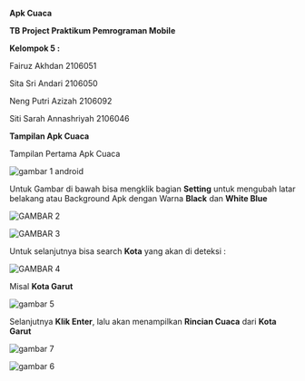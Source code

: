**Apk Cuaca**

**TB Project Praktikum Pemrograman Mobile**

**Kelompok 5 :**

Fairuz Akhdan 2106051

Sita Sri Andari 2106050

Neng Putri Azizah 2106092

Siti Sarah Annashriyah 2106046



**Tampilan Apk Cuaca**



Tampilan Pertama Apk Cuaca

![gambar 1 android](https://github.com/sitaaandariiii/Apk_Cuaca/assets/127017772/284f30f9-41fe-497b-9590-b821eadeaafd)

Untuk Gambar di bawah bisa mengklik bagian **Setting** untuk mengubah latar belakang atau Background Apk dengan Warna **Black** dan **White Blue**

![GAMBAR 2](https://github.com/sitaaandariiii/Apk_Cuaca/assets/127017772/e2db1456-1a61-4ed9-9622-8a4975fbb3b6)

![GAMBAR 3](https://github.com/sitaaandariiii/Apk_Cuaca/assets/127017772/3486e5e9-7686-46ed-b358-78bdebe61700)

Untuk selanjutnya bisa search **Kota** yang akan di deteksi :

![GAMBAR 4](https://github.com/sitaaandariiii/Apk_Cuaca/assets/127017772/edadc1fd-675f-4d73-bb3e-0eb07537bc75)

Misal **Kota Garut**

![gambar 5](https://github.com/sitaaandariiii/Apk_Cuaca/assets/127017772/7b05de8d-71c3-472a-a3d0-35ace20bda94)

Selanjutnya **Klik Enter**, lalu akan menampilkan **Rincian Cuaca** dari **Kota Garut**

![gambar 7](https://github.com/sitaaandariiii/Apk_Cuaca/assets/127017772/1b9fe11c-cfb8-4c47-8184-4e9acb208155)

![gambar 6](https://github.com/sitaaandariiii/Apk_Cuaca/assets/127017772/14ea71b3-c003-4b05-8346-ab6677636319)










